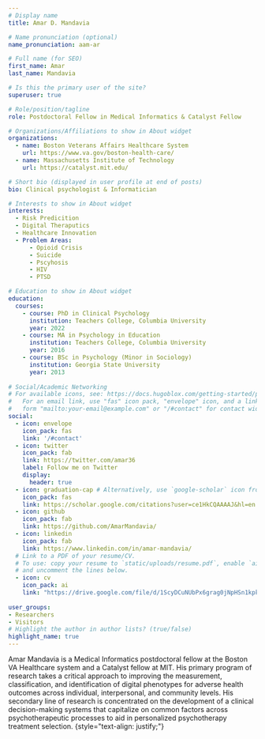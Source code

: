 ```yaml
---
# Display name
title: Amar D. Mandavia

# Name pronunciation (optional)
name_pronunciation: aam-ar

# Full name (for SEO)
first_name: Amar
last_name: Mandavia

# Is this the primary user of the site?
superuser: true

# Role/position/tagline
role: Postdoctoral Fellow in Medical Informatics & Catalyst Fellow

# Organizations/Affiliations to show in About widget
organizations:
  - name: Boston Veterans Affairs Healthcare System 
    url: https://www.va.gov/boston-health-care/
  - name: Massachusetts Institute of Technology 
    url: https://catalyst.mit.edu/

# Short bio (displayed in user profile at end of posts)
bio: Clinical psychologist & Informatician

# Interests to show in About widget
interests:
  - Risk Predicition
  - Digital Theraputics
  - Healthcare Innovation
  - Problem Areas: 
      - Opioid Crisis
      - Suicide
      - Pscyhosis
      - HIV
      - PTSD

# Education to show in About widget
education:
  courses:
    - course: PhD in Clinical Psychology
      institution: Teachers College, Columbia University
      year: 2022
    - course: MA in Psychology in Education 
      institution: Teachers College, Columbia University
      year: 2016
    - course: BSc in Psychology (Minor in Sociology)
      institution: Georgia State University
      year: 2013
      
# Social/Academic Networking
# For available icons, see: https://docs.hugoblox.com/getting-started/page-builder/#icons
#   For an email link, use "fas" icon pack, "envelope" icon, and a link in the
#   form "mailto:your-email@example.com" or "/#contact" for contact widget.
social:
  - icon: envelope
    icon_pack: fas
    link: '/#contact'
  - icon: twitter
    icon_pack: fab
    link: https://twitter.com/amar36
    label: Follow me on Twitter
    display:
      header: true
  - icon: graduation-cap # Alternatively, use `google-scholar` icon from `ai` icon pack
    icon_pack: fas
    link: https://scholar.google.com/citations?user=ce1HkCQAAAAJ&hl=en
  - icon: github
    icon_pack: fab
    link: https://github.com/AmarMandavia/
  - icon: linkedin
    icon_pack: fab
    link: https://www.linkedin.com/in/amar-mandavia/
  # Link to a PDF of your resume/CV.
  # To use: copy your resume to `static/uploads/resume.pdf`, enable `ai` icons in `params.yaml`,
  # and uncomment the lines below.
  - icon: cv
    icon_pack: ai
    link: "https://drive.google.com/file/d/1ScyDCuNUbPx6grag0jNpHSn1kpkZ1bKa/view?usp=drive_link"
   
user_groups:
- Researchers
- Visitors
# Highlight the author in author lists? (true/false)
highlight_name: true
---
```


Amar Mandavia is a Medical Informatics postdoctoral fellow at the Boston VA Healthcare system and a Catalyst fellow at MIT. His primary program of research takes a critical approach to improving the measurement, classification, and identification of digital phenotypes for adverse health outcomes across individual, interpersonal, and community levels. His secondary line of research is concentrated on the development of a clinical decision-making systems that capitalize on common factors across psychotherapeutic processes to aid in personalized psychotherapy treatment selection. 
{style="text-align: justify;"}
